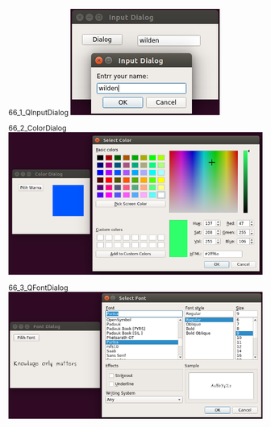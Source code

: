 66_1_QInputDialog
![alt text](66_1_QInputDialog/66_1_QInputDialog.png)

66_2_ColorDialog
![alt text](66_2_ColorDialog/66_2_ColorDialog.png)

66_3_QFontDialog
![alt text](66_3_QFontDialog/66_3_QFontDialog.png)
